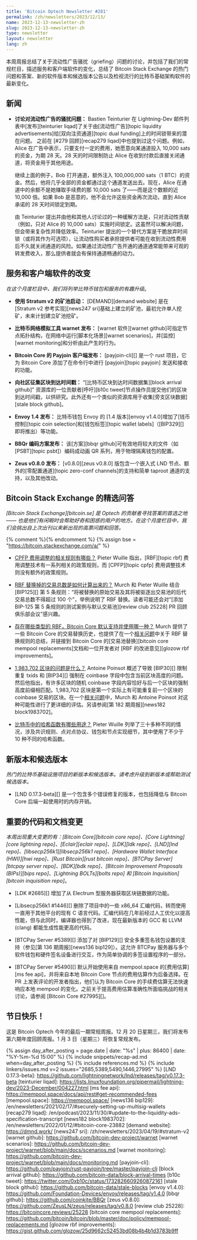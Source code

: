 ```yaml
---
title: 'Bitcoin Optech Newsletter #281'
permalink: /zh/newsletters/2023/12/13/
name: 2023-12-13-newsletter-zh
slug: 2023-12-13-newsletter-zh
type: newsletter
layout: newsletter
lang: zh
---
```

本周周报总结了关于流动性广告骚扰（griefing）问题的讨论，并包括了我们的常规栏目，描述服务和客户端软件的变化，总结了 Bitcoin Stack Exchange 的热门问题和答案、新的软件版本和候选版本公告以及检视流行的比特币基础架构软件的最新变化。

## 新闻

- **<!--discussion-about-griefing-liquidity-ads-->讨论对流动性广告的骚扰问题：** Bastien Teinturier 在 Lightning-Dev 邮件列表中[发布][teinturier liqad]了关于由[流动性广告][topic liquidity advertisements]给[双向注资通道][topic dual funding]上的时间锁带来的潜在问题。
之前在 [#279 回顾][recap279 liqad]中也提到过这个问题。例如，Alice 在广告中表示，只要支付一定的费用，她愿意向某通道投入 10,000 sats 的资金，为期 28 天。28 天的时间限制防止 Alice 在收到付款后直接关闭通道，将资金用于其他用途。

    继续上面的例子，Bob 打开通道，额外注入 100,000,000 sats（1 BTC）的资金。然后，他将几乎全部的资金都通过这个通道发送出去。现在，Alice 在通道中的余额不是她赚取手续费的那 10,000 sats 了——而是这个数额的近 10,000 倍。如果 Bob 是恶意的，他不会允许这些资金再次流动，直到 Alice 承诺的 28 天时间锁定到期。

    由 Teinturier 提出并由他和其他人讨论过的一种缓解方法是，只对流动性贡献（例如，只对 Alice 的 10,000 sats）实施时间锁定。这虽然可以解决问题，但会带来复杂性并降低效率。Teinturier 提出的一个替代方案是干脆放弃时间锁（或将其作为可选项），让流动性购买者承担提供者可能在收到流动性费用后不久就关闭通道的风险。如果通过流动性广告开通的通道通常能带来可观的转发费收入，那么提供者就会有保持通道畅通的动力。

## 服务和客户端软件的改变

*在这个月度栏目中，我们将列举比特币钱包和服务的有趣升级*。

- **使用 Stratum v2 的矿池启动：**
  [DEMAND][demand website] 是在 [Stratum v2 参考实现][news247 sri]基础上建立的矿池，最初允许单人挖矿，未来计划建立矿池挖矿。

- **比特币网络模拟工具 warnet 发布：**
  [warnet 软件][warnet github]可指定节点拓扑结构，在网络中运行[脚本化场景][warnet scenarios]，并[监控][warnet monitoring]和分析由此产生的行为。

- **Bitcoin Core 的 Payjoin 客户端发布：**
  [payjoin-cli][] 是一个 rust 项目，它为 Bitcoin Core 添加了在命令行中进行 [payjoin][topic payjoin] 发送和接收的功能。

- **<!--call-for-community-block-arrival-timestamps-->向社区征集区块到达时间戳：**
  “[比特币区块到达时间数据集][block arrival github]” 资源库的一位贡献者[呼吁][b10c tweet]节点操作员提交他们的区块到达时间戳，以供研究。此外还有一个类似的资源库用于收集[旁支区块数据][stale block github]。

- **Envoy 1.4 发布：**
  比特币钱包 Envoy 的 [1.4 版本][envoy v1.4.0]增加了[钱币控制][topic coin selection]和[钱包标签][topic wallet labels]（[BIP329][] 即将推出）等功能。

- **BBQr 编码方案发布：**
  该[方案][bbqr github]可有效地将较大的文件（如 [PSBT][topic psbt]）编码成动画 QR 系列，用于物理隔离钱包的配置。

- **Zeus v0.8.0 发布：**
  [v0.8.0][zeus v0.8.0] 版包含一个嵌入式 LND 节点、额外的[零配置通道][topic zero-conf channels]的支持和简单 taproot 通道的支持，以及其他改动。

## Bitcoin Stack Exchange 的精选问答

*[Bitcoin Stack Exchange][bitcoin.se] 是 Optech 的贡献者寻找答案的首选之地 —— 也是他们有闲暇时会帮助好奇和困惑的用户的地方。在这个月度栏目中，我们会挑出自上次出刊以来新出现的高票问题和回答。*

{% comment %}<!-- https://bitcoin.stackexchange.com/search?tab=votes&q=created%3a1m..%20is%3aa
nswer -->{% endcomment %}
{% assign bse = "https://bitcoin.stackexchange.com/a/" %}

- [CPFP 费用调整的相关规则有哪些？]({{bse}}120853)
  Pieter Wuille 指出，[RBF][topic rbf] 费用调整技术有一系列相关的政策规则，而 [CPFP][topic cpfp] 费用调整技术则没有额外的政策规则。

- [RBF 替换掉的交易总数是如何计算出来的？]({{bse}}120823)
  Murch 和 Pieter Wuille 结合 [BIP125][] 第 5 条规则：“将被替换的原始交易及其将被驱逐出交易池的后代交易总数不得超过 100 个”，举例说明了 RBF 替换。读者可能还会对“[添加 BIP-125 第 5 条规则的测试案例与默认交易池][review club 25228] PR 回顾俱乐部会议”感兴趣。

- [存在哪些类型的 RBF，Bitcoin Core 默认支持并使用哪一种？]({{bse}}120749)
  Murch 提供了一些 Bitcoin Core 的交易替换历史，也提供了在一个[相关问题]({{bse}}120773)中关于 RBF 替换规则的总结，并链接到 Bitcoin Core 的[交易池替换][bitcoin core mempool replacements]文档和一位开发者对 [RBF 的改进意见][glozow rbf improvements]。

- [<!--what-is-the-block-1-983-702-problem-->1,983,702 区块的问题是什么？]({{bse}}120834)
  Antoine Poinsot 概述了导致 [BIP30][] 限制重复 txids 和 [BIP34][] 强制在 coinbase 字段中包含当前区块高度的问题。然后他指出，有许多区块的随机 coinbase 字段内容恰好与后一个区块的强制高度前缀相匹配。1,983,702 区块是第一个实际上有可能重复前一个区块的 coinbase 交易的区块。在一个[相关问题]({{bse}}120836)中，Murch 和 Antoine Poinsot 对这种可能性进行了更详细的评估。另请参阅[第 182 期周报][news182 block1983702]。

- [<!--what-are-hash-functions-used-for-in-bitcoin-->比特币中的哈希函数有哪些用途？]({{bse}}120418)
  Pieter Wuille 列举了三十多种不同的情况，涉及共识规则、点对点协议、钱包和节点实现细节，其中使用了不少于 10 种不同的哈希函数。

## 新版本和候选版本

*热门的比特币基础设施项目的新版本和候选版本。请考虑升级到新版本或帮助测试候选版本。*

- [LND 0.17.3-beta][] 是一个包含多个错误修复的版本，也包括降低与 Bitcoin Core 后端一起使用时的内存开销。

## 重要的代码和文档变更

*本周出现重大变更的有：[Bitcoin Core][bitcoin core repo]、[Core Lightning][core lightning repo]、[Eclair][eclair repo]、[LDK][ldk repo]、[LND][lnd repo]、[libsecp256k1][libsecp256k1 repo]、[Hardware Wallet Interface (HWI)][hwi repo]、[Rust Bitcoin][rust bitcoin repo]、[BTCPay Server][btcpay server repo]、[BDK][bdk repo]、[Bitcoin Improvement Proposals (BIPs)][bips repo]、[Lightning BOLTs][bolts repo] 和 [Bitcoin Inquisition][bitcoin inquisition repo]*。

- [LDK #2685][] 增加了从 Electrum 型服务器获取区块链数据的功能。

- [Libsecp256k1 #1446][] 删除了项目中的一些 x86_64 汇编代码，转而使用一直用于其他平台的现有 C 语言代码。汇编代码在几年前经过人工优化以提高性能，但与此同时，编译器也得到了改进，现在最新版本的 GCC 和 LLVM (clang) 都能生成性能更高的代码。

- [BTCPay Server #5389][] 添加了对 [BIP129][] 安全多重签名钱包设置的支持（参见[第 136 期周报][news136 bip129]）。这允许 BTCPay 服务器与多个软件钱包和硬件签名设备进行交互，作为简单协调的多签设置程序的一部分。

- [BTCPay Server #5490][] 默认开始使用来自 mempool.space 的[费用估算][ms fee api]，并将来自本地 Bitcoin Core 节点的费用估算作为后备选择。在 PR 上发表评论的开发者指出，他们认为 Bitcoin Core 的手续费估算无法快速响应本地 mempool 的变化。之前关于提高费用估算准确性所面临挑战的相关讨论，请参阅 [Bitcoin Core #27995][]。

## 节日快乐！

这是 Bitcoin Optech 今年的最后一期常规周报。12 月 20 日星期三，我们将发布第六期年度回顾周报。1 月 3 日（星期三）将恢复常规发布。

{% assign day_after_posting = page.date | date: "%s" | plus: 86400 | date: "%Y-%m-%d 15:00" %}
{% include snippets/recap-ad.md when=day_after_posting %}
{% include references.md %}
{% include linkers/issues.md v=2 issues="2685,5389,5490,1446,27995" %}
[LND 0.17.3-beta]: https://github.com/lightningnetwork/lnd/releases/tag/v0.17.3-beta
[teinturier liqad]: https://lists.linuxfoundation.org/pipermail/lightning-dev/2023-December/004227.html
[ms fee api]: https://mempool.space/docs/api/rest#get-recommended-fees
[mempool.space]: https://mempool.space/
[news136 bip129]: /en/newsletters/2021/02/17/#securely-setting-up-multisig-wallets
[recap279 liqad]: /en/podcast/2023/11/30/#update-to-the-liquidity-ads-specification-transcript
[news182 block1983702]: /en/newsletters/2022/01/12/#bitcoin-core-23882
[demand website]: https://dmnd.work/
[news247 sri]: /zh/newsletters/2023/04/19/#stratum-v2
[warnet github]: https://github.com/bitcoin-dev-project/warnet
[warnet scenarios]: https://github.com/bitcoin-dev-project/warnet/blob/main/docs/scenarios.md
[warnet monitoring]: https://github.com/bitcoin-dev-project/warnet/blob/main/docs/monitoring.md
[payjoin-cli]: https://github.com/payjoin/rust-payjoin/tree/master/payjoin-cli
[block arrival github]: https://github.com/bitcoin-data/block-arrival-times
[b10c tweet]: https://twitter.com/0xb10c/status/1732826609260872161
[stale block github]: https://github.com/bitcoin-data/stale-blocks
[envoy v1.4.0]: https://github.com/Foundation-Devices/envoy/releases/tag/v1.4.0
[bbqr github]: https://github.com/coinkite/BBQr
[zeus v0.8.0]: https://github.com/ZeusLN/zeus/releases/tag/v0.8.0
[review club 25228]: https://bitcoincore.reviews/25228
[bitcoin core mempool replacements]: https://github.com/bitcoin/bitcoin/blob/master/doc/policy/mempool-replacements.md
[glozow rbf improvements]: https://gist.github.com/glozow/25d9662c52453bd08b4b4b1d3783b9ff
